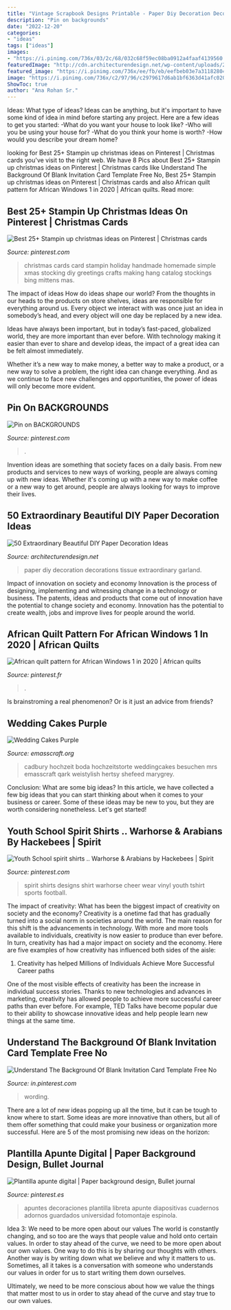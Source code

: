 ```yaml
---
title: "Vintage Scrapbook Designs Printable - Paper Diy Decoration Decorations Tissue Extraordinary Garland"
description: "Pin on backgrounds"
date: "2022-12-20"
categories:
- "ideas"
tags: ["ideas"]
images:
- "https://i.pinimg.com/736x/03/2c/68/032c68f59ec08ba0912a4faaf4139560.jpg"
featuredImage: "http://cdn.architecturendesign.net/wp-content/uploads/2016/01/AD-Extraordinary-Beautiful-DIY-Paper-Decoration-Ideas-36.jpg"
featured_image: "https://i.pinimg.com/736x/ee/fb/eb/eefbeb03e7a31182804bd1df72630bd2.jpg"
image: "https://i.pinimg.com/736x/c2/97/96/c2979617d6ab1bf6363d41afc0202a57.jpg"
ShowToc: true
author: "Ana Rohan Sr."
---
```



Ideas: What type of ideas?
Ideas can be anything, but it's important to have some kind of idea in mind before starting any project. Here are a few ideas to get you started: 
-What do you want your house to look like? 
-Who will you be using your house for? 
-What do you think your home is worth? 
-How would you describe your dream home?

	

		
looking for Best 25+ Stampin up christmas ideas on Pinterest | Christmas cards you've visit to the right web. We have 8 Pics about Best 25+ Stampin up christmas ideas on Pinterest | Christmas cards like Understand The Background Of Blank Invitation Card Template Free No, Best 25+ Stampin up christmas ideas on Pinterest | Christmas cards and also African quilt pattern for African Windows 1 in 2020 | African quilts. Read more:
		
    
## Best 25+ Stampin Up Christmas Ideas On Pinterest | Christmas Cards

<img loading=lazy src="https://i.pinimg.com/736x/03/2c/68/032c68f59ec08ba0912a4faaf4139560.jpg" onerror="this.onerror=null;this.src='https://tse3.mm.bing.net/th?id=OIP.--ERLa3K4bPphdS07RHi6wHaJ4&amp;pid=15.1';" alt="Best 25+ Stampin up christmas ideas on Pinterest | Christmas cards">

_Source: pinterest.com_

>christmas cards card stampin holiday handmade homemade simple xmas stocking diy greetings crafts making hang catalog stockings bing mittens mas. 

	

The impact of ideas
How do ideas shape our world?
From the thoughts in our heads to the products on store shelves, ideas are responsible for everything around us. Every object we interact with was once just an idea in somebody’s head, and every object will one day be replaced by a new idea.

Ideas have always been important, but in today’s fast-paced, globalized world, they are more important than ever before. With technology making it easier than ever to share and develop ideas, the impact of a great idea can be felt almost immediately.

Whether it’s a new way to make money, a better way to make a product, or a new way to solve a problem, the right idea can change everything. And as we continue to face new challenges and opportunities, the power of ideas will only become more evident.

    
## Pin On BACKGROUNDS

<img loading=lazy src="https://i.pinimg.com/736x/76/d5/bf/76d5bfec1ec76e426c663de3d7dc8b1f.jpg" onerror="this.onerror=null;this.src='https://tse3.mm.bing.net/th?id=OIP.FToHvK-PClRd18e5zdTdUQHaKe&amp;pid=15.1';" alt="Pin on BACKGROUNDS">

_Source: pinterest.com_

>. 

	

Invention ideas are something that society faces on a daily basis. From new products and services to new ways of working, people are always coming up with new ideas. Whether it's coming up with a new way to make coffee or a new way to get around, people are always looking for ways to improve their lives. 

    
## 50 Extraordinary Beautiful DIY Paper Decoration Ideas

<img loading=lazy src="http://cdn.architecturendesign.net/wp-content/uploads/2016/01/AD-Extraordinary-Beautiful-DIY-Paper-Decoration-Ideas-36.jpg" onerror="this.onerror=null;this.src='https://tse1.mm.bing.net/th?id=OIP.ZXogqIV7EgQuTIKogp1UsgHaKD&amp;pid=15.1';" alt="50 Extraordinary Beautiful DIY Paper Decoration Ideas">

_Source: architecturendesign.net_

>paper diy decoration decorations tissue extraordinary garland. 

	

Impact of innovation on society and economy
Innovation is the process of designing, implementing and witnessing change in a technology or business. The patents, ideas and products that come out of innovation have the potential to change society and economy. Innovation has the potential to create wealth, jobs and improve lives for people around the world.

    
## African Quilt Pattern For African Windows 1 In 2020 | African Quilts

<img loading=lazy src="https://i.pinimg.com/736x/c2/97/96/c2979617d6ab1bf6363d41afc0202a57.jpg" onerror="this.onerror=null;this.src='https://tse1.mm.bing.net/th?id=OIP.H8D2ephOD4QQVisuCAVQ7wHaJ3&amp;pid=15.1';" alt="African quilt pattern for African Windows 1 in 2020 | African quilts">

_Source: pinterest.fr_

>. 

	

Is brainstroming a real phenomenon? Or is it just an advice from friends?

    
## Wedding Cakes Purple

<img loading=lazy src="https://www.emasscraft.org/wp-content/uploads/2017/02/1000_ideas_about_purple_wedding_cakes_on_emasscraft_org_8.jpg" onerror="this.onerror=null;this.src='https://tse1.mm.bing.net/th?id=OIP.lbJONprh7N-99zdCBNpk3wHaJ4&amp;pid=15.1';" alt="Wedding Cakes Purple">

_Source: emasscraft.org_

>cadbury hochzeit boda hochzeitstorte weddingcakes besuchen mrs emasscraft qark weistylish hertsy shefeed marygrey. 

	

Conclusion: What are some big ideas?
In this article, we have collected a few big ideas that you can start thinking about when it comes to your business or career. Some of these ideas may be new to you, but they are worth considering nonetheless. Let's get started!

    
## Youth School Spirit Shirts .. Warhorse &amp; Arabians By Hackebees | Spirit

<img loading=lazy src="https://i.pinimg.com/736x/a4/af/71/a4af712536525bd9d9abcf95a02f2d62--school-spirit-shirts-designs-school-shirts.jpg" onerror="this.onerror=null;this.src='https://tse3.mm.bing.net/th?id=OIP.v3HJGFJnGe2b6PhYHkC7XAHaNK&amp;pid=15.1';" alt="Youth School spirit shirts .. Warhorse &amp; Arabians by Hackebees | Spirit">

_Source: pinterest.com_

>spirit shirts designs shirt warhorse cheer wear vinyl youth tshirt sports football. 

	

The impact of creativity: What has been the biggest impact of creativity on society and the economy?
Creativity is a onetime fad that has gradually turned into a social norm in societies around the world. The main reason for this shift is the advancements in technology. With more and more tools available to individuals, creativity is now easier to produce than ever before. In turn, creativity has had a major impact on society and the economy. Here are five examples of how creativity has influenced both sides of the aisle:
1) Creativity has helped Millions of Individuals Achieve More Successful Career paths

One of the most visible effects of creativity has been the increase in individual success stories. Thanks to new technologies and advances in marketing, creativity has allowed people to achieve more successful career paths than ever before. For example, TED Talks have become popular due to their ability to showcase innovative ideas and help people learn new things at the same time.

    
## Understand The Background Of Blank Invitation Card Template Free No

<img loading=lazy src="https://i.pinimg.com/736x/ee/fb/eb/eefbeb03e7a31182804bd1df72630bd2.jpg" onerror="this.onerror=null;this.src='https://tse4.mm.bing.net/th?id=OIP.57yMhtT29HG0wwdS0sG4EgHaLD&amp;pid=15.1';" alt="Understand The Background Of Blank Invitation Card Template Free No">

_Source: in.pinterest.com_

>wording. 

	

There are a lot of new ideas popping up all the time, but it can be tough to know where to start. Some ideas are more innovative than others, but all of them offer something that could make your business or organization more successful. Here are 5 of the most promising new ideas on the horizon: 

    
## Plantilla Apunte Digital | Paper Background Design, Bullet Journal

<img loading=lazy src="https://i.pinimg.com/736x/d1/98/c4/d198c40ff5ee6937e9351e6b84cdf331.jpg" onerror="this.onerror=null;this.src='https://tse2.mm.bing.net/th?id=OIP.pN-kZsYa1IeDtz7KU1YL_gHaJ3&amp;pid=15.1';" alt="Plantilla apunte digital | Paper background design, Bullet journal">

_Source: pinterest.es_

>apuntes decoraciones plantilla libreta apunte diapositivas cuadernos adornos guardados universidad fotomontaje espinola. 

	

Idea 3: We need to be more open about our values
The world is constantly changing, and so too are the ways that people value and hold onto certain values. In order to stay ahead of the curve, we need to be more open about our own values.
One way to do this is by sharing our thoughts with others. Another way is by writing down what we believe and why it matters to us. Sometimes, all it takes is a conversation with someone who understands our values in order for us to start writing them down ourselves.

Ultimately, we need to be more conscious about how we value the things that matter most to us in order to stay ahead of the curve and stay true to our own values.

